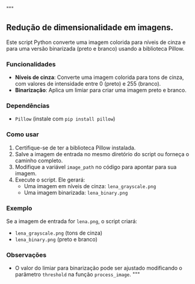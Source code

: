 """
## Redução de dimensionalidade em imagens.

Este script Python converte uma imagem colorida para níveis de cinza e para uma versão binarizada (preto e branco) usando a biblioteca Pillow.

### Funcionalidades
- **Níveis de cinza**: Converte uma imagem colorida para tons de cinza, com valores de intensidade entre 0 (preto) e 255 (branco).
- **Binarização**: Aplica um limiar para criar uma imagem preto e branco.

### Dependências
- `Pillow` (instale com `pip install pillow`)

### Como usar
1. Certifique-se de ter a biblioteca Pillow instalada.
2. Salve a imagem de entrada no mesmo diretório do script ou forneça o caminho completo.
3. Modifique a variável `image_path` no código para apontar para sua imagem.
4. Execute o script. Ele gerará:
   - Uma imagem em níveis de cinza: `lena_grayscale.png`
   - Uma imagem binarizada: `lena_binary.png`

### Exemplo
Se a imagem de entrada for `lena.png`, o script criará:
- `lena_grayscale.png` (tons de cinza)
- `lena_binary.png` (preto e branco)

### Observações
- O valor do limiar para binarização pode ser ajustado modificando o parâmetro `threshold` na função `process_image`.
"""

